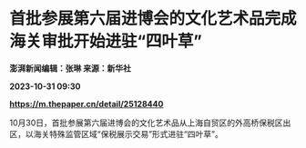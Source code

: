# 首批参展第六届进博会的文化艺术品完成海关审批开始进驻“四叶草”
**澎湃新闻编辑：张琳 来源：新华社**

**2023-10-31 09:30**

**https://m.thepaper.cn/detail/25128440**

10月30日，首批参展第六届进博会的文化艺术品从上海自贸区的外高桥保税区出区，以海关特殊监管区域“保税展示交易”形式进驻“四叶草”。